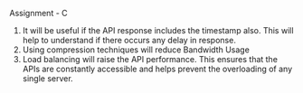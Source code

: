 Assignment - C
1. It will be useful if the API response includes the timestamp also. This will help to understand if there occurs any delay in response.
2. Using compression techniques will reduce Bandwidth Usage
3. Load balancing will raise the API performance. This ensures that the APIs are constantly accessible and helps prevent the overloading of any single server. 

